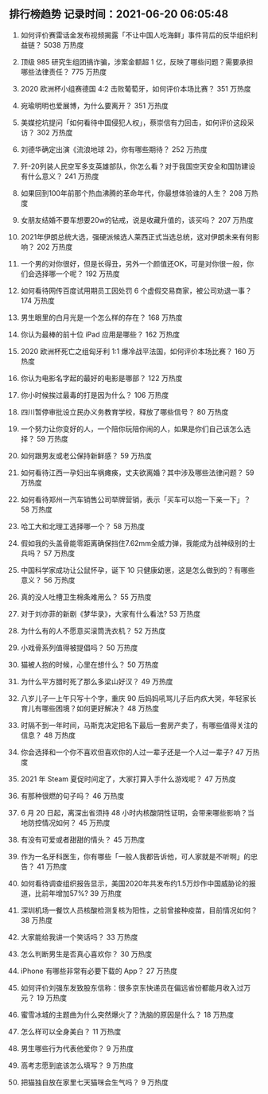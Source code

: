 
## 排行榜趋势 记录时间：2021-06-20 06:05:48
  
  1. 如何评价赛雷话金发布视频揭露「不让中国人吃海鲜」事件背后的反华组织利益链？ 5038 万热度
    
  2. 顶级 985 研究生组团搞诈骗，涉案金额超 1 亿，反映了哪些问题？需要承担哪些法律责任？ 775 万热度
    
  3. 2020 欧洲杯小组赛德国 4:2 击败葡萄牙，如何评价本场比赛？ 351 万热度
    
  4. 宛瑜明明也爱展博，为什么要离开？ 351 万热度
    
  5. 美媒挖坑提问「如何看待中国侵犯人权」，蔡崇信有力回击，如何评价这段采访？ 302 万热度
    
  6. 刘德华确定出演《流浪地球 2》，你有哪些期待？ 252 万热度
    
  7. 歼-20列装人民空军多支英雄部队，你怎么看？对于我国空天安全和国防建设有什么意义？ 241 万热度
    
  8. 如果回到100年前那个热血沸腾的革命年代，你最想体验谁的人生？ 208 万热度
    
  9. 女朋友结婚不要车想要20w的钻戒，说是收藏升值的，该买吗？ 207 万热度
    
  10. 2021年伊朗总统大选，强硬派候选人莱西正式当选总统，这对伊朗未来有何影响？ 202 万热度
    
  11. 一个男的对你很好，但是长得丑，另外一个颜值还OK，可是对你很一般，你们会选择哪一个呢？ 192 万热度
    
  12. 如何看待网传百度试用期员工因处罚 6 个虚假交易商家，被公司劝退一事？ 174 万热度
    
  13. 男生眼里的白月光是一个怎么样的存在？ 168 万热度
    
  14. 你认为最棒的前十位 iPad 应用是哪些？ 162 万热度
    
  15. 2020 欧洲杯死亡之组匈牙利 1:1 爆冷战平法国，如何评价本场比赛？ 160 万热度
    
  16. 你认为电影名字起的最好的电影是哪部？ 122 万热度
    
  17. 你小时候挨过最毒的打是因为什么？ 106 万热度
    
  18. 四川暂停审批设立民办义务教育学校，释放了哪些信号？ 80 万热度
    
  19. 一个努力让你变好的人，一个陪你玩陪你闹的人，如果是你们自己该怎么选择？ 59 万热度
    
  20. 如何跟男友或老公保持新鲜感？ 59 万热度
    
  21. 如何看待江西一孕妇出车祸瘫痪，丈夫欲离婚？其中涉及哪些法律问题？ 59 万热度
    
  22. 如何看待郑州一汽车销售公司举牌营销，表示「买车可以抱一下亲一下」？ 58 万热度
    
  23. 哈工大和北理工选择哪一个？ 58 万热度
    
  24. 假如我的头盖骨能零距离确保挡住7.62mm全威力弹，我能成为战神级别的士兵吗？ 57 万热度
    
  25. 中国科学家成功让公鼠怀孕，诞下 10 只健康幼崽，这是怎么做到的？有哪些意义？ 56 万热度
    
  26. 真的没人吐槽卫生棉条难用么？ 55 万热度
    
  27. 对于刘亦菲的新剧《梦华录》，大家有什么看法? 53 万热度
    
  28. 为什么有的人不愿意买滚筒洗衣机？ 52 万热度
    
  29. 小戏骨系列值得被提倡吗？ 50 万热度
    
  30. 猫被人抱的时候，心里在想什么？ 50 万热度
    
  31. 为什么平方腊时死了那么多梁山好汉？ 49 万热度
    
  32. 八岁儿子一上午只写十个字，重庆 90 后妈妈吼骂儿子后内疚大哭，年轻家长育儿有哪些困境？如何更好解决？ 48 万热度
    
  33. 时隔不到一年时间，马斯克决定把名下最后一套房产卖了，有哪些值得关注的信息？ 48 万热度
    
  34. 你会选择和一个你不喜欢但喜欢你的人过一辈子还是一个人过一辈子? 47 万热度
    
  35. 2021 年 Steam 夏促时间定了，大家打算入手什么游戏呢？ 47 万热度
    
  36. 有那种很燃的句子吗？ 46 万热度
    
  37. 6 月 20 日起，离深出省须持 48 小时内核酸阴性证明，会带来哪些影响？当地防控情况如何？ 45 万热度
    
  38. 有没有可爱或者甜甜的情头？ 45 万热度
    
  39. 作为一名牙科医生，你有哪些「一般人我都告诉他，可人家就是不听啊」的忠告？ 41 万热度
    
  40. 如何看待调查组织报告显示，美国2020年共发布约1.5万炒作中国威胁论的报道，比前年增加57%? 39 万热度
    
  41. 深圳机场一餐饮人员核酸检测复核为阳性，之前曾接种疫苗，目前情况如何？ 38 万热度
    
  42. 大家能给我讲一个笑话吗？ 33 万热度
    
  43. 怎么判断男生是否真心喜欢你？ 30 万热度
    
  44. iPhone 有哪些非常有必要下载的 App？ 27 万热度
    
  45. 如何评价刘强东发致股东信称：很多京东快递员在偏远省份都能月收入过万元？ 19 万热度
    
  46. 蜜雪冰城的主题曲为什么突然爆火了？洗脑的原因是什么？ 18 万热度
    
  47. 怎么样可以全身美白？ 11 万热度
    
  48. 男生哪些行为代表他爱你？ 9 万热度
    
  49. 高考志愿到底该怎么填写？ 9 万热度
    
  50. 把猫独自放在家里七天猫咪会生气吗？ 9 万热度
    
